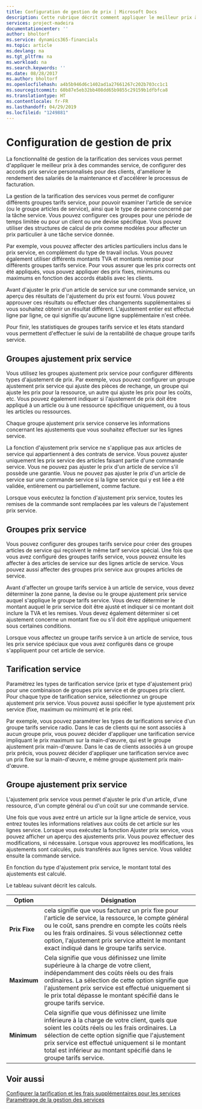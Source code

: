 ```yaml
---
title: Configuration de gestion de prix | Microsoft Docs
description: Cette rubrique décrit comment appliquer le meilleur prix à des commandes service, configurer des accords prix service personnalisés pour des clients, améliorer le rendement des salariés de la maintenance et accélérer le processus de facturation.
services: project-madeira
documentationcenter: ''
author: bholtorf
ms.service: dynamics365-financials
ms.topic: article
ms.devlang: na
ms.tgt_pltfrm: na
ms.workload: na
ms.search.keywords: ''
ms.date: 08/28/2017
ms.author: bholtorf
ms.openlocfilehash: a4b5b946d6c1402ad1a27661267c202b703cc1c1
ms.sourcegitcommit: 60b87e5eb32bb408dd65b9855c29159b1dfbfca8
ms.translationtype: HT
ms.contentlocale: fr-FR
ms.lasthandoff: 04/29/2019
ms.locfileid: "1249881"
---
```

# <a name="service-price-management"></a>Configuration de gestion de prix
La fonctionnalité de gestion de la tarification des services vous permet d'appliquer le meilleur prix à des commandes service, de configurer des accords prix service personnalisés pour des clients, d'améliorer le rendement des salariés de la maintenance et d'accélérer le processus de facturation.  
  
La gestion de la tarification des services vous permet de configurer différents groupes tarifs service, pour pouvoir examiner l'article de service (ou le groupe articles de service), ainsi que le type de panne concerné par la tâche service. Vous pouvez configurer ces groupes pour une période de temps limitée ou pour un client ou une devise spécifique. Vous pouvez utiliser des structures de calcul de prix comme modèles pour affecter un prix particulier à une tâche service donnée.  
  
Par exemple, vous pouvez affecter des articles particuliers inclus dans le prix service, en complément du type de travail inclus. Vous pouvez également utiliser différents montants TVA et montants remise pour différents groupes tarifs service. Pour vous assurer que les prix corrects ont été appliqués, vous pouvez appliquer des prix fixes, minimums ou maximums en fonction des accords établis avec les clients.  
  
Avant d'ajuster le prix d'un article de service sur une commande service, un aperçu des résultats de l'ajustement du prix est fourni. Vous pouvez approuver ces résultats ou effectuer des changements supplémentaires si vous souhaitez obtenir un résultat différent. L'ajustement entier est effectué ligne par ligne, ce qui signifie qu'aucune ligne supplémentaire n'est créée.  
  
Pour finir, les statistiques de groupes tarifs service et les états standard vous permettent d'effectuer le suivi de la rentabilité de chaque groupe tarifs service.  
  
## <a name="service-price-adjustment-groups"></a>Groupes ajustement prix service  
Vous utilisez les groupes ajustement prix service pour configurer différents types d'ajustement de prix. Par exemple, vous pouvez configurer un groupe ajustement prix service qui ajuste des pièces de rechange, un groupe qui ajuste les prix pour la ressource, un autre qui ajuste les prix pour les coûts, etc. Vous pouvez également indiquer si l'ajustement de prix doit être appliqué à un article ou à une ressource spécifique uniquement, ou à tous les articles ou ressources.  
  
Chaque groupe ajustement prix service conserve les informations concernant les ajustements que vous souhaitez effectuer sur les lignes service.  
  
La fonction d'ajustement prix service ne s'applique pas aux articles de service qui appartiennent à des contrats de service. Vous pouvez ajuster uniquement les prix service des articles faisant partie d'une commande service. Vous ne pouvez pas ajuster le prix d'un article de service s'il possède une garantie. Vous ne pouvez pas ajuster le prix d'un article de service sur une commande service si la ligne service qui y est liée a été validée, entièrement ou partiellement, comme facture.  
  
Lorsque vous exécutez la fonction d'ajustement prix service, toutes les remises de la commande sont remplacées par les valeurs de l'ajustement prix service.  
  
## <a name="service-price-groups"></a>Groupes prix service  
Vous pouvez configurer des groupes tarifs service pour créer des groupes articles de service qui reçoivent le même tarif service spécial. Une fois que vous avez configuré des groupes tarifs service, vous pouvez ensuite les affecter à des articles de service sur des lignes article de service. Vous pouvez aussi affecter des groupes prix service aux groupes articles de service.  
  
Avant d'affecter un groupe tarifs service à un article de service, vous devez déterminer la zone panne, la devise ou le groupe ajustement prix service auquel s'applique le groupe tarifs service. Vous devez déterminer le montant auquel le prix service doit être ajusté et indiquer si ce montant doit inclure la TVA et les remises. Vous devez également déterminer si cet ajustement concerne un montant fixe ou s'il doit être appliqué uniquement sous certaines conditions.  
  
Lorsque vous affectez un groupe tarifs service à un article de service, tous les prix service spéciaux que vous avez configurés dans ce groupe s'appliquent pour cet article de service.  
  
## <a name="service-pricing"></a>Tarification service  
Paramétrez les types de tarification service (prix et type d'ajustement prix) pour une combinaison de groupes prix service et de groupes prix client. Pour chaque type de tarification service, sélectionnez un groupe ajustement prix service. Vous pouvez aussi spécifier le type ajustement prix service (fixe, maximum ou minimum) et le prix réel.  
  
Par exemple, vous pouvez paramétrer les types de tarifications service d'un groupe tarifs service radio. Dans le cas de clients qui ne sont associés à aucun groupe prix, vous pouvez décider d'appliquer une tarification service impliquant le prix maximum sur la main-d'œuvre, qui est le groupe ajustement prix main-d'œuvre. Dans le cas de clients associés à un groupe prix précis, vous pouvez décider d'appliquer une tarification service avec un prix fixe sur la main-d'œuvre, e même groupe ajustement prix main-d'œuvre.  
  
## <a name="service-price-adjustment"></a>Groupe ajustement prix service  
L'ajustement prix service vous permet d'ajuster le prix d'un article, d'une ressource, d'un compte général ou d'un coût sur une commande service.  
  
Une fois que vous avez entré un article sur la ligne article de service, vous entrez toutes les informations relatives aux coûts de cet article sur les lignes service. Lorsque vous exécutez la fonction Ajuster prix service, vous pouvez afficher un aperçu des ajustements prix. Vous pouvez effectuer des modifications, si nécessaire. Lorsque vous approuvez les modifications, les ajustements sont calculés, puis transférés aux lignes service. Vous validez ensuite la commande service.  
  
En fonction du type d'ajustement prix service, le montant total des ajustements est calculé.  
  
Le tableau suivant décrit les calculs.  
  
|Option | Désignation |  
|----------------------------------|---------------------------------------|  
|**Prix Fixe**|cela signifie que vous facturez un prix fixe pour l'article de service, la ressource, le compte général ou le coût, sans prendre en compte les coûts réels ou les frais ordinaires. Si vous sélectionnez cette option, l'ajustement prix service atteint le montant exact indiqué dans le groupe tarifs service.|  
|**Maximum**|Cela signifie que vous définissez une limite supérieure à la charge de votre client, indépendamment des coûts réels ou des frais ordinaires. La sélection de cette option signifie que l'ajustement prix service est effectué uniquement si le prix total dépasse le montant spécifié dans le groupe tarifs service.|  
|**Minimum**|Cela signifie que vous définissez une limite inférieure à la charge de votre client, quels que soient les coûts réels ou les frais ordinaires. La sélection de cette option signifie que l'ajustement prix service est effectué uniquement si le montant total est inférieur au montant spécifié dans le groupe tarifs service.|  
  
## <a name="see-also"></a>Voir aussi  
[Configurer la tarification et les frais supplémentaires pour les services](service-how-setup-service-costs-pricing.md)  
[Paramétrage de la gestion des services](service-setup-service.md)  
